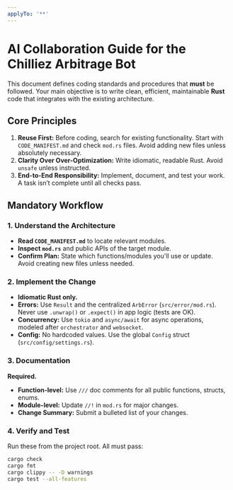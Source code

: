 ```yaml
---
applyTo: '**'
---
```

# AI Collaboration Guide for the Chilliez Arbitrage Bot

This document defines coding standards and procedures that **must** be followed. Your main objective is to write clean, efficient, maintainable **Rust** code that integrates with the existing architecture.

## Core Principles

1. **Reuse First:** Before coding, search for existing functionality. Start with `CODE_MANIFEST.md` and check `mod.rs` files. Avoid adding new files unless absolutely necessary.
2. **Clarity Over Over-Optimization:** Write idiomatic, readable Rust. Avoid `unsafe` unless instructed.
3. **End-to-End Responsibility:** Implement, document, and test your work. A task isn’t complete until all checks pass.

## Mandatory Workflow

### 1. Understand the Architecture

- **Read `CODE_MANIFEST.md`** to locate relevant modules.
- **Inspect `mod.rs`** and public APIs of the target module.
- **Confirm Plan:** State which functions/modules you'll use or update. Avoid creating new files unless needed.

### 2. Implement the Change

- **Idiomatic Rust only.**
- **Errors:** Use `Result` and the centralized `ArbError` (`src/error/mod.rs`). Never use `.unwrap()` or `.expect()` in app logic (tests are OK).
- **Concurrency:** Use `tokio` and `async/await` for async operations, modeled after `orchestrator` and `websocket`.
- **Config:** No hardcoded values. Use the global `Config` struct (`src/config/settings.rs`).

### 3. Documentation

**Required.**

- **Function-level:** Use `///` doc comments for all public functions, structs, enums.
- **Module-level:** Update `//!` in `mod.rs` for major changes.
- **Change Summary:** Submit a bulleted list of your changes.

### 4. Verify and Test

Run these from the project root. All must pass:

```sh
cargo check
cargo fmt
cargo clippy -- -D warnings
cargo test --all-features